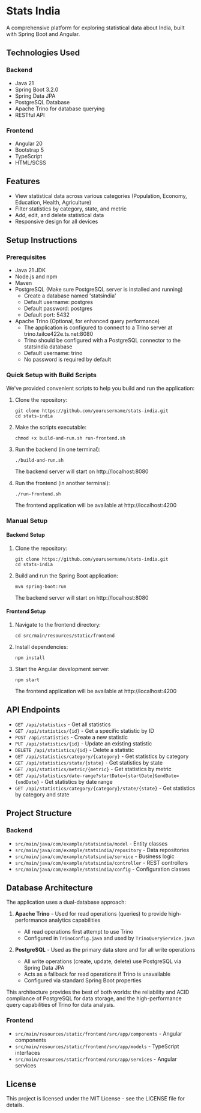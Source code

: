 # Stats India

A comprehensive platform for exploring statistical data about India, built with Spring Boot and Angular.

## Technologies Used

### Backend
- Java 21
- Spring Boot 3.2.0
- Spring Data JPA
- PostgreSQL Database
- Apache Trino for database querying
- RESTful API

### Frontend
- Angular 20
- Bootstrap 5
- TypeScript
- HTML/SCSS

## Features

- View statistical data across various categories (Population, Economy, Education, Health, Agriculture)
- Filter statistics by category, state, and metric
- Add, edit, and delete statistical data
- Responsive design for all devices

## Setup Instructions

### Prerequisites
- Java 21 JDK
- Node.js and npm
- Maven
- PostgreSQL (Make sure PostgreSQL server is installed and running)
  - Create a database named 'statsindia'
  - Default username: postgres
  - Default password: postgres
  - Default port: 5432
- Apache Trino (Optional, for enhanced query performance)
  - The application is configured to connect to a Trino server at trino.tailce422e.ts.net:8080
  - Trino should be configured with a PostgreSQL connector to the statsindia database
  - Default username: trino
  - No password is required by default

### Quick Setup with Build Scripts
We've provided convenient scripts to help you build and run the application:

1. Clone the repository:
   ```
   git clone https://github.com/yourusername/stats-india.git
   cd stats-india
   ```

2. Make the scripts executable:
   ```
   chmod +x build-and-run.sh run-frontend.sh
   ```

3. Run the backend (in one terminal):
   ```
   ./build-and-run.sh
   ```
   The backend server will start on http://localhost:8080

4. Run the frontend (in another terminal):
   ```
   ./run-frontend.sh
   ```
   The frontend application will be available at http://localhost:4200

### Manual Setup

#### Backend Setup
1. Clone the repository:
   ```
   git clone https://github.com/yourusername/stats-india.git
   cd stats-india
   ```

2. Build and run the Spring Boot application:
   ```
   mvn spring-boot:run
   ```
   The backend server will start on http://localhost:8080

#### Frontend Setup
1. Navigate to the frontend directory:
   ```
   cd src/main/resources/static/frontend
   ```

2. Install dependencies:
   ```
   npm install
   ```

3. Start the Angular development server:
   ```
   npm start
   ```
   The frontend application will be available at http://localhost:4200

## API Endpoints

- `GET /api/statistics` - Get all statistics
- `GET /api/statistics/{id}` - Get a specific statistic by ID
- `POST /api/statistics` - Create a new statistic
- `PUT /api/statistics/{id}` - Update an existing statistic
- `DELETE /api/statistics/{id}` - Delete a statistic
- `GET /api/statistics/category/{category}` - Get statistics by category
- `GET /api/statistics/state/{state}` - Get statistics by state
- `GET /api/statistics/metric/{metric}` - Get statistics by metric
- `GET /api/statistics/date-range?startDate={startDate}&endDate={endDate}` - Get statistics by date range
- `GET /api/statistics/category/{category}/state/{state}` - Get statistics by category and state

## Project Structure

### Backend
- `src/main/java/com/example/statsindia/model` - Entity classes
- `src/main/java/com/example/statsindia/repository` - Data repositories
- `src/main/java/com/example/statsindia/service` - Business logic
- `src/main/java/com/example/statsindia/controller` - REST controllers
- `src/main/java/com/example/statsindia/config` - Configuration classes

## Database Architecture

The application uses a dual-database approach:

1. **Apache Trino** - Used for read operations (queries) to provide high-performance analytics capabilities
   - All read operations first attempt to use Trino
   - Configured in `TrinoConfig.java` and used by `TrinoQueryService.java`

2. **PostgreSQL** - Used as the primary data store and for all write operations
   - All write operations (create, update, delete) use PostgreSQL via Spring Data JPA
   - Acts as a fallback for read operations if Trino is unavailable
   - Configured via standard Spring Boot properties

This architecture provides the best of both worlds: the reliability and ACID compliance of PostgreSQL for data storage, and the high-performance query capabilities of Trino for data analysis.

### Frontend
- `src/main/resources/static/frontend/src/app/components` - Angular components
- `src/main/resources/static/frontend/src/app/models` - TypeScript interfaces
- `src/main/resources/static/frontend/src/app/services` - Angular services

## License

This project is licensed under the MIT License - see the LICENSE file for details.
